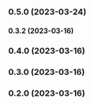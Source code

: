 ### 0.5.0 (2023-03-24)

#### 0.3.2 (2023-03-16)

### 0.4.0 (2023-03-16)

### 0.3.0 (2023-03-16)

### 0.2.0 (2023-03-16)

